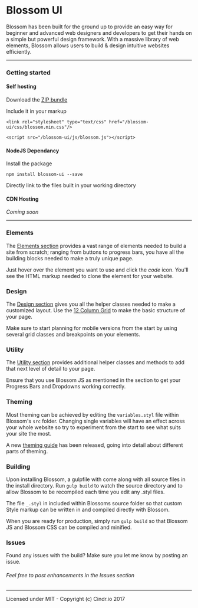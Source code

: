 # Blossom UI

Blossom has been built for the ground up to provide an easy way for beginner and advanced web designers and developers to get their hands on a simple but powerful design framework. With a massive library of web elements, Blossom allows users to build & design intuitive websites efficiently.

---

### Getting started

#### Self hosting
Download the [ZIP bundle](http://getblossom.io/introduction)

Include it in your markup

`<link rel="stylesheet" type="text/css" href="/blossom-ui/css/blossom.min.css"/>`

`<script src="/blossom-ui/js/blossom.js"></script>`

#### NodeJS Dependancy

Install the package

`npm install blossom-ui --save`

Directly link to the files built in your working directory

#### CDN Hosting

_Coming soon_

---

### Elements
The [Elements section](http://getblossom.io/elements/buttons) provides a vast range of elements needed to build a site from scratch; ranging from buttons to progress bars, you have all the building blocks needed to make a truly unique page.

Just hover over the element you want to use and click the _code_ icon. You'll see the HTML markup needed to clone the element for your website.

### Design
The [Design section](http://getblossom.io/elements/buttons) gives you all the helper classes needed to make a customized layout. Use the [12 Column Grid](http://getblossom.io/design/grid) to make the basic structure of your page.

Make sure to start planning for mobile versions from the start by using several grid classes and breakpoints on your elements.

### Utility
The [Utility section](http://getblossom.io/utility/js) provides additional helper classes and methods to add that next level of detail to your page.

Ensure that you use Blossom JS as mentioned in the section to get your Progress Bars and Dropdowns working correctly.

### Theming
Most theming can be achieved by editing the `variables.styl` file within Blossom's `src` folder. Changing single variables will have an effect across your whole website so try to experiment from the start to see what suits your site the most.

A new [theming guide](http://getblossom.io/customization) has been released, going into detail about different parts of theming.

### Building
Upon installing Blossom, a gulpfile with come along with all source files in the install directory. Run `gulp build` to watch the source directory and to allow Blossom to be recompiled each time you edit any .styl files.

The file `_.styl` in included within Blossoms source folder so that custom Style markup can be written in and compiled directly with Blossom.

When you are ready for production, simply run `gulp build` so that Blossom JS and Blossom CSS can be compiled and minified.

### Issues
Found any issues with the build? Make sure you let me know by posting an issue.

###### Feel free to post enhancements in the Issues section

---

Licensed under MIT - Copyright (c) Cindr.io 2017

